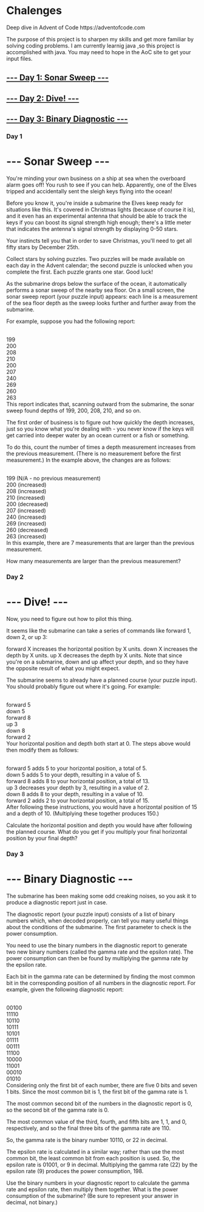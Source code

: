  <h1>Chalenges</h1>
Deep dive in Advent of Code
https://adventofcode.com

The purpose of this project is to sharpen my skills and get more familiar by solving coding problems.
I am currently learnig java ,so this project is accomplished with java.
You may need to hope in the AoC site to get your input files.


<h2><a href="#1">--- Day 1: Sonar Sweep ---</a></h2>


<h2><a href="#2">--- Day 2: Dive! ---</a></h2>


<h2><a href="#3">--- Day 3: Binary Diagnostic ---</a></h2>




<h3><a id="1">Day 1</a></h3>

<h1>--- Sonar Sweep ---</h1>
You're minding your own business on a ship at sea when the overboard alarm goes off! You rush to see if you can help. Apparently, one of the Elves tripped and accidentally sent the sleigh keys flying into the ocean!

Before you know it, you're inside a submarine the Elves keep ready for situations like this. It's covered in Christmas lights (because of course it is), and it even has an experimental antenna that should be able to track the keys if you can boost its signal strength high enough; there's a little meter that indicates the antenna's signal strength by displaying 0-50 stars.

Your instincts tell you that in order to save Christmas, you'll need to get all fifty stars by December 25th.

Collect stars by solving puzzles. Two puzzles will be made available on each day in the Advent calendar; the second puzzle is unlocked when you complete the first. Each puzzle grants one star. Good luck!

As the submarine drops below the surface of the ocean, it automatically performs a sonar sweep of the nearby sea floor. On a small screen, the sonar sweep report (your puzzle input) appears: each line is a measurement of the sea floor depth as the sweep looks further and further away from the submarine.

For example, suppose you had the following report:

<br>199
<br>200
<br>208
<br>210
<br>200
<br>207
<br>240
<br>269
<br>260
<br>263
<br>This report indicates that, scanning outward from the submarine, the sonar sweep found depths of 199, 200, 208, 210, and so on.

The first order of business is to figure out how quickly the depth increases, just so you know what you're dealing with - you never know if the keys will get carried into deeper water by an ocean current or a fish or something.

To do this, count the number of times a depth measurement increases from the previous measurement. (There is no measurement before the first measurement.) In the example above, the changes are as follows:

<br>199 (N/A - no previous measurement)
<br>200 (increased)
<br>208 (increased)
<br>210 (increased)
<br>200 (decreased)
<br>207 (increased)
<br>240 (increased)
<br>269 (increased)
<br>260 (decreased)
<br>263 (increased)
<br>In this example, there are 7 measurements that are larger than the previous measurement.

How many measurements are larger than the previous measurement?




<h3><a id="2">Day 2</a></h3>


<h1>--- Dive! ---</h1>
Now, you need to figure out how to pilot this thing.

It seems like the submarine can take a series of commands like forward 1, down 2, or up 3:

forward X increases the horizontal position by X units.
down X increases the depth by X units.
up X decreases the depth by X units.
Note that since you're on a submarine, down and up affect your depth, and so they have the opposite result of what you might expect.

The submarine seems to already have a planned course (your puzzle input). You should probably figure out where it's going. For example:

<br>forward 5
<br>down 5
<br>forward 8
<br>up 3
<br>down 8
<br>forward 2
<br>Your horizontal position and depth both start at 0. The steps above would then modify them as follows:

<br>forward 5 adds 5 to your horizontal position, a total of 5.
<br>down 5 adds 5 to your depth, resulting in a value of 5.
<br>forward 8 adds 8 to your horizontal position, a total of 13.
<br>up 3 decreases your depth by 3, resulting in a value of 2.
<br>down 8 adds 8 to your depth, resulting in a value of 10.
<br>forward 2 adds 2 to your horizontal position, a total of 15.
<br>After following these instructions, you would have a horizontal position of 15 and a depth of 10. (Multiplying these together produces 150.)

Calculate the horizontal position and depth you would have after following the planned course. What do you get if you multiply your final horizontal position by your final depth?



<h3><a id="3">Day 3</a></h3>

<h1>--- Binary Diagnostic ---</h1>
The submarine has been making some odd creaking noises, so you ask it to produce a diagnostic report just in case.

The diagnostic report (your puzzle input) consists of a list of binary numbers which, when decoded properly, can tell you many useful things about the conditions of the submarine. The first parameter to check is the power consumption.

You need to use the binary numbers in the diagnostic report to generate two new binary numbers (called the gamma rate and the epsilon rate). The power consumption can then be found by multiplying the gamma rate by the epsilon rate.

Each bit in the gamma rate can be determined by finding the most common bit in the corresponding position of all numbers in the diagnostic report. For example, given the following diagnostic report:

<br>00100
<br>11110
<br>10110
<br>10111
<br>10101
<br>01111
<br>00111
<br>11100
<br>10000
<br>11001
<br>00010
<br>01010
<br>Considering only the first bit of each number, there are five 0 bits and seven 1 bits. Since the most common bit is 1, the first bit of the gamma rate is 1.

The most common second bit of the numbers in the diagnostic report is 0, so the second bit of the gamma rate is 0.

The most common value of the third, fourth, and fifth bits are 1, 1, and 0, respectively, and so the final three bits of the gamma rate are 110.

So, the gamma rate is the binary number 10110, or 22 in decimal.

The epsilon rate is calculated in a similar way; rather than use the most common bit, the least common bit from each position is used. So, the epsilon rate is 01001, or 9 in decimal. Multiplying the gamma rate (22) by the epsilon rate (9) produces the power consumption, 198.

Use the binary numbers in your diagnostic report to calculate the gamma rate and epsilon rate, then multiply them together. What is the power consumption of the submarine? (Be sure to represent your answer in decimal, not binary.)

